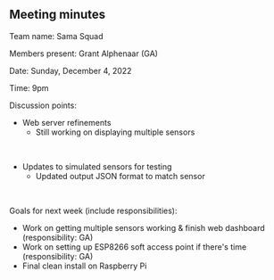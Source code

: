 ## Meeting minutes

Team name: Sama Squad

Members present: Grant Alphenaar (GA)

Date: Sunday, December 4, 2022

Time: 9pm

Discussion points:

* Web server refinements
    * Still working on displaying multiple sensors

<br>

* Updates to simulated sensors for testing
    * Updated output JSON format to match sensor

<br>

Goals for next week (include responsibilities):

* Work on getting multiple sensors working & finish web dashboard (responsibility: GA)
* Work on setting up ESP8266 soft access point if there's time (responsibility: GA)
* Final clean install on Raspberry Pi
